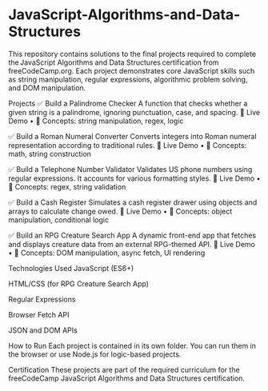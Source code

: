 # JavaScript-Algorithms-and-Data-Structures
This repository contains solutions to the final projects required to complete the JavaScript Algorithms and Data Structures certification from freeCodeCamp.org. Each project demonstrates core JavaScript skills such as string manipulation, regular expressions, algorithmic problem solving, and DOM manipulation.

Projects
✅ Build a Palindrome Checker
A function that checks whether a given string is a palindrome, ignoring punctuation, case, and spacing.
🔗 Live Demo • 🧠 Concepts: string manipulation, regex, logic

✅ Build a Roman Numeral Converter
Converts integers into Roman numeral representation according to traditional rules.
🔗 Live Demo • 🧠 Concepts: math, string construction

✅ Build a Telephone Number Validator
Validates US phone numbers using regular expressions. It accounts for various formatting styles.
🔗 Live Demo • 🧠 Concepts: regex, string validation

✅ Build a Cash Register
Simulates a cash register drawer using objects and arrays to calculate change owed.
🔗 Live Demo • 🧠 Concepts: object manipulation, conditional logic

✅ Build an RPG Creature Search App
A dynamic front-end app that fetches and displays creature data from an external RPG-themed API.
🔗 Live Demo • 🧠 Concepts: DOM manipulation, async fetch, UI rendering

Technologies Used
JavaScript (ES6+)

HTML/CSS (for RPG Creature Search App)

Regular Expressions

Browser Fetch API

JSON and DOM APIs

How to Run
Each project is contained in its own folder. You can run them in the browser or use Node.js for logic-based projects.

Certification
These projects are part of the required curriculum for the freeCodeCamp JavaScript Algorithms and Data Structures certification.
